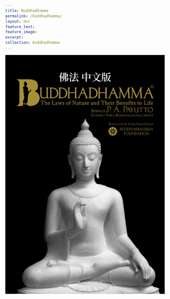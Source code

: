 ```yaml
---
title: Buddhadhamma
permalink: /buddhadhamma/
layout: doc
feature_text:
feature_image: 
excerpt:
collection: buddhadhamma
---
```

![佛法中文版](/_uploads/buddhadhamma/includes/images/buddhadhamma-cover-front.jpg)